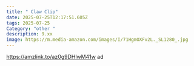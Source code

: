 ```yaml
---
title: " Claw Clip"
date: 2025-07-25T12:17:51.605Z
tags: 2025-07-25
Category: "other "
description: 9.xx
image: https://m.media-amazon.com/images/I/71HgmOXFv2L._SL1280_.jpg
---
```

https://amzlink.to/az0g9DHlwM41w ad